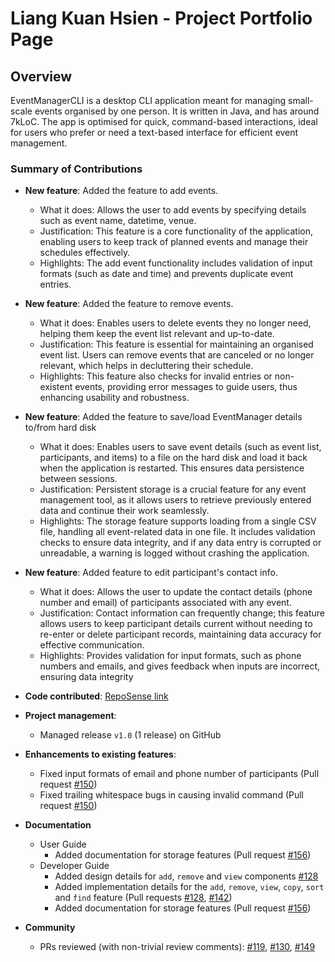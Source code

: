 # Liang Kuan Hsien - Project Portfolio Page

## Overview
EventManagerCLI is a desktop CLI application meant for managing small-scale events organised by one person. It is written in Java, and has around 7kLoC.
The app is optimised for quick, command-based interactions, ideal for users who prefer or need a text-based interface for efficient event management.

### Summary of Contributions
* **New feature**: Added the feature to add events.
    * What it does: Allows the user to add events by specifying details such as event name, datetime, venue.
    * Justification: This feature is a core functionality of the application, enabling users to keep track of planned events and manage their schedules effectively.
    * Highlights: The add event functionality includes validation of input formats (such as date and time) and prevents duplicate event entries. 

* **New feature**: Added the feature to remove events.
    * What it does: Enables users to delete events they no longer need, helping them keep the event list relevant and up-to-date.
    * Justification: This feature is essential for maintaining an organised event list. Users can remove events that are canceled or no longer relevant, which helps in decluttering their schedule.
    * Highlights:  This feature also checks for invalid entries or non-existent events, providing error messages to guide users, thus enhancing usability and robustness.

* **New feature**: Added the feature to save/load EventManager details to/from hard disk
    * What it does: Enables users to save event details (such as event list, participants, and items) to a file on the hard disk and load it back when the application is restarted. This ensures data persistence between sessions.
    * Justification: Persistent storage is a crucial feature for any event management tool, as it allows users to retrieve previously entered data and continue their work seamlessly.
    <div style="page-break-after: always;"></div>

   * Highlights: The storage feature supports loading from a single CSV file, handling all event-related data in one file. It includes validation checks to ensure data integrity, and if any data entry is corrupted or unreadable, a warning is logged without crashing the application.

* **New feature**: Added feature to edit participant's contact info.
    * What it does: Allows the user to update the contact details (phone number and email) of participants associated with any event.
    * Justification:  Contact information can frequently change; this feature allows users to keep participant details current without needing to re-enter or delete participant records, maintaining data accuracy for effective communication.
    * Highlights: Provides validation for input formats, such as phone numbers and emails, and gives feedback when inputs are incorrect, ensuring data integrity

* **Code contributed**: [RepoSense link](https://nus-cs2113-ay2425s1.github.io/tp-dashboard/?search=&sort=groupTitle&sortWithin=title&timeframe=commit&mergegroup=&groupSelect=groupByRepos&breakdown=true&checkedFileTypes=docs~functional-code~test-code~other&since=2024-09-20&tabOpen=true&tabType=authorship&tabAuthor=KuanHsienn&tabRepo=AY2425S1-CS2113-W13-3%2Ftp%5Bmaster%5D&authorshipIsMergeGroup=false&authorshipFileTypes=docs~functional-code~test-code~other&authorshipIsBinaryFileTypeChecked=false&authorshipIsIgnoredFilesChecked=false)
* **Project management**:
    * Managed release `v1.0` (1 release) on GitHub

* **Enhancements to existing features**:
    * Fixed input formats of email and phone number of participants (Pull request [#150](https://github.com/AY2425S1-CS2113-W13-3/tp/pull/150))
    * Fixed trailing whitespace bugs in causing invalid command (Pull request [#150](https://github.com/AY2425S1-CS2113-W13-3/tp/pull/150))
  
* **Documentation**
    * User Guide
        * Added documentation for storage features (Pull request [#156](https://github.com/AY2425S1-CS2113-W13-3/tp/pull/156))
    * Developer Guide
        * Added design details for `add`, `remove` and `view` components [#128](https://github.com/AY2425S1-CS2113-W13-3/tp/pull/128)
        * Added implementation details for the `add`, `remove`, `view`, `copy`, `sort` and `find` feature (Pull requests [#128](https://github.com/AY2425S1-CS2113-W13-3/tp/pull/128), [#142](https://github.com/AY2425S1-CS2113-W13-3/tp/pull/142)) 
        * Added documentation for storage features (Pull request [#156](https://github.com/AY2425S1-CS2113-W13-3/tp/pull/156))

* **Community**
    * PRs reviewed (with non-trivial review comments): [#119](https://github.com/AY2425S1-CS2113-W13-3/tp/pull/119), [#130](https://github.com/AY2425S1-CS2113-W13-3/tp/pull/130), [#149](https://github.com/AY2425S1-CS2113-W13-3/tp/pull/149)

